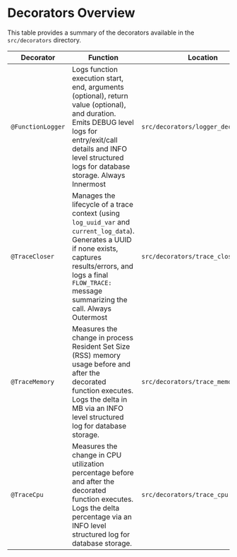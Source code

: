 # Decorators Overview

This table provides a summary of the decorators available in the `src/decorators` directory.

| Decorator         | Function                                                                                                                                                                                             | Location                           |
|-------------------|------------------------------------------------------------------------------------------------------------------------------------------------------------------------------------------------------|------------------------------------|
| `@FunctionLogger` | Logs function execution start, end, arguments (optional), return value (optional), and duration. Emits DEBUG level logs for entry/exit/call details and INFO level structured logs for database storage. Always Innermost | `src/decorators/logger_decorator.py` |
| `@TraceCloser`    | Manages the lifecycle of a trace context (using `log_uuid_var` and `current_log_data`). Generates a UUID if none exists, captures results/errors, and logs a final `FLOW_TRACE:` message summarizing the call. Always Outermost | `src/decorators/trace_closer.py`     |
| `@TraceMemory`    | Measures the change in process Resident Set Size (RSS) memory usage before and after the decorated function executes. Logs the delta in MB via an INFO level structured log for database storage.        | `src/decorators/trace_memory.py`   |
| `@TraceCpu`       | Measures the change in CPU utilization percentage before and after the decorated function executes. Logs the delta percentage via an INFO level structured log for database storage.                 | `src/decorators/trace_cpu.py`      | 